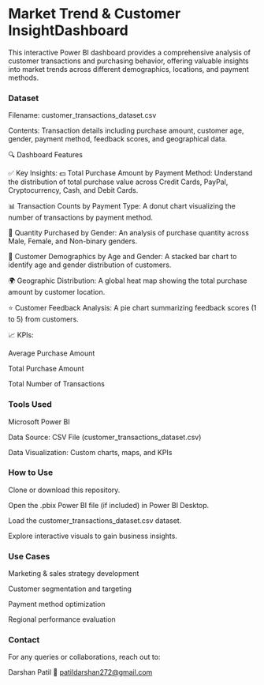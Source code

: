 # Market Trend & Customer InsightDashboard


This interactive Power BI dashboard provides a comprehensive analysis of customer transactions and purchasing behavior, offering valuable insights into market trends across different demographics, locations, and payment methods.


### Dataset


Filename: customer_transactions_dataset.csv

Contents: Transaction details including purchase amount, customer age, gender, payment method, feedback scores, and geographical data.

🔍 Dashboard Features


✅ Key Insights:
💵 Total Purchase Amount by Payment Method: Understand the distribution of total purchase value across Credit Cards, PayPal, Cryptocurrency, Cash, and Debit Cards.

📊 Transaction Counts by Payment Type: A donut chart visualizing the number of transactions by payment method.

👥 Quantity Purchased by Gender: An analysis of purchase quantity across Male, Female, and Non-binary genders.

👤 Customer Demographics by Age and Gender: A stacked bar chart to identify age and gender distribution of customers.

🌍 Geographic Distribution: A global heat map showing the total purchase amount by customer location.

⭐ Customer Feedback Analysis: A pie chart summarizing feedback scores (1 to 5) from customers.

📈 KPIs:

Average Purchase Amount

Total Purchase Amount

Total Number of Transactions

### Tools Used


Microsoft Power BI

Data Source: CSV File (customer_transactions_dataset.csv)

Data Visualization: Custom charts, maps, and KPIs

### How to Use
Clone or download this repository.

Open the .pbix Power BI file (if included) in Power BI Desktop.

Load the customer_transactions_dataset.csv dataset.

Explore interactive visuals to gain business insights.

### Use Cases


Marketing & sales strategy development

Customer segmentation and targeting

Payment method optimization

Regional performance evaluation

### Contact


For any queries or collaborations, reach out to:

Darshan Patil
📧 patildarshan272@gmail.com


